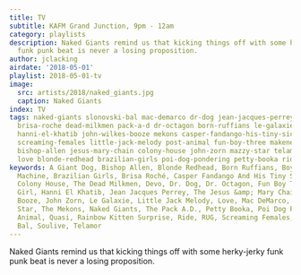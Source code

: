 ```yaml
---
title: TV
subtitle: KAFM Grand Junction, 9pm - 12am
category: playlists
description: Naked Giants remind us that kicking things off with some herky-jerky
  funk punk beat is never a losing proposition.
author: jclacking
airdate: '2018-05-01'
playlist: 2018-05-01-tv
image:
  src: artists/2018/naked_giants.jpg
  caption: Naked Giants
index: TV
tags: naked-giants slonovski-bal mac-demarco dr-dog jean-jacques-perrey goat-girl
  brisa-roche dead-milkmen pack-a-d dr-octagon born-ruffians le-galaxie rug quasi
  hanni-el-khatib john-wilkes-booze mekons casper-fandango-his-tiny-sick-tears rainbow-kitten-surprise
  screaming-females little-jack-melody post-animal fun-boy-three makeness devo boy-eats-drum-machine
  bishop-allen jesus-mary-chain colony-house john-zorn mazzy-star telamor a-giant-dog
  love blonde-redhead brazilian-girls poi-dog-pondering petty-booka ride soulive
keywords: A Giant Dog, Bishop Allen, Blonde Redhead, Born Ruffians, Boy Eats Drum
  Machine, Brazilian Girls, Brisa Roché, Casper Fandango And His Tiny Sick Tears,
  Colony House, The Dead Milkmen, Devo, Dr. Dog, Dr. Octagon, Fun Boy Three, Goat
  Girl, Hanni El Khatib, Jean Jacques Perrey, The Jesus &amp; Mary Chain, John Wilkes
  Booze, John Zorn, Le Galaxie, Little Jack Melody, Love, Mac DeMarco, Makeness, Mazzy
  Star, The Mekons, Naked Giants, The Pack A.D., Petty Booka, Poi Dog Pondering, Post
  Animal, Quasi, Rainbow Kitten Surprise, Ride, RUG, Screaming Females, Slonovski
  Bal, Soulive, Telamor
---
```

Naked Giants remind us that kicking things off with some herky-jerky funk punk beat is never a losing proposition.
